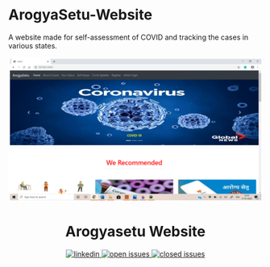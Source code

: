 # ArogyaSetu-Website
A website made for self-assessment of COVID and tracking the cases in various states.
<p align="center"> 
  <img src="https://github.com/Purnata-1/ArogyaSetu-Website/blob/main/arogyasetu_project/Images/Home%20Page.png"> 
</p> 
 
<h1 align="center">Arogyasetu Website</h1> 
 
<p align="center"> 
  <a href="https://www.linkedin.com/in/purnata-patidar/"> 
    <img src="https://img.shields.io/badge/-LinkedIn-black.svg?style=plastic-square&logo=linkedin&colorB=555" 
      alt="linkedin" /> 
  </a> 
  <a href="https://github.com/Purnata-1/ArogyaSetu-Website/issues"> 
    <img src="https://img.shields.io/github/issues-raw/Purnata-1/ArogyaSetu-Website" 
      alt="open issues" /> 
  </a> 
  <a href="https://github.com/Purnata-1/ArogyaSetu-Website/issues?q=is%3Aissue+is%3Aclosed"> 
    <img src="https://img.shields.io/github/issues-closed-raw/Purnata-1/ArogyaSetu-Website" 
      alt="closed issues" /> 
  </a> 
</p> 

